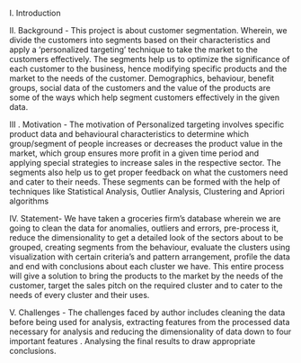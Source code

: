 I. Introduction

II. Background - This project is about customer segmentation. Wherein, we divide the customers into segments based on their characteristics and apply a ‘personalized targeting’ technique to take the market to the customers effectively. The segments help us to optimize the significance of each customer to the business, hence modifying specific products and the market to the needs of the customer. Demographics, behaviour, benefit groups, social data of the customers and the value of the products are some of the ways which help segment customers effectively in the given data.

III . Motivation - The motivation of Personalized targeting involves specific product data and behavioural characteristics to determine which group/segment of people increases or decreases the product value in the market, which group ensures more profit in a given time period and applying special strategies to increase sales in the respective sector. The segments also help us to get proper feedback on what the customers need and cater to their needs. These segments can be formed with the help of techniques like Statistical Analysis, Outlier Analysis, Clustering and Apriori algorithms

IV. Statement- We have taken a groceries firm’s database wherein we are going to clean the data for anomalies, outliers and errors, pre-process it, reduce the dimensionality to get a detailed look of the sectors about to be grouped, creating segments from the behaviour, evaluate the clusters using visualization with certain criteria’s and pattern arrangement, profile the data and end with conclusions about each cluster we have. This entire process will give a solution to bring the products to the market by the needs of the customer, target the sales pitch on the required cluster and to cater to the needs of every cluster and their uses.

V. Challenges - The challenges faced by author includes cleaning the data before being used for analysis, extracting features from the processed data necessary for analysis and reducing the dimensionality of data down to four important features . Analysing the final results to draw appropriate conclusions.
